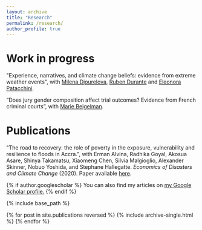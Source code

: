 ```yaml
---
layout: archive
title: "Research"
permalink: /research/
author_profile: true
---
```


Work in progress
======
"Experience, narratives, and climate change beliefs: evidence from extreme weather events", with
[Milena Djourelova](https://sites.google.com/site/milenadjourelova/home), [Ruben Durante](https://www.rubendurante.net/) and [Eleonora Patacchini](https://www.epatacchini.com/).

“Does jury gender composition affect trial outcomes? Evidence from French criminal courts”, with
[Marie Beigelman](https://mariebeigelman.github.io/).


Publications
======

"The road to recovery: the role of poverty in the exposure, vulnerability and resilience to floods in Accra.", with Erman Alvina, Radhika Goyal, Akosua Asare, Shinya Takamatsu, Xiaomeng Chen, Silvia Malgioglio, Alexander Skinner, Nobuo Yoshida, and Stephane Hallegatte. *Economics of Disasters and Climate Change* (2020).
Paper available [here](https://link.springer.com/article/10.1007/s41885-019-00056-w).


{% if author.googlescholar %}
  You can also find my articles on <u><a href="{{author.googlescholar}}">my Google Scholar profile</a>.</u>
{% endif %}

{% include base_path %}

{% for post in site.publications reversed %}
  {% include archive-single.html %}
{% endfor %}
